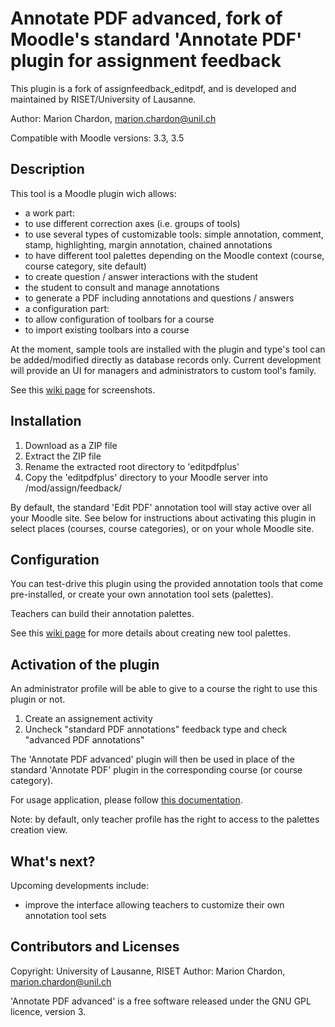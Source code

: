 # Annotate PDF advanced, fork of Moodle's standard 'Annotate PDF' plugin for assignment feedback

This plugin is a fork of assignfeedback_editpdf, and is developed and maintained by RISET/University of Lausanne.

Author: Marion Chardon, <marion.chardon@unil.ch>

Compatible with Moodle versions: 3.3, 3.5

## Description

This tool is a Moodle plugin wich allows:

 - a work part:
  - to use different correction axes (i.e. groups of tools)
  - to use several types of customizable tools: simple annotation, comment, stamp, highlighting, margin annotation, chained annotations
  - to have different tool palettes depending on the Moodle context (course, course category, site default)
  - to create question / answer interactions with the student
  - the student to consult and manage annotations
  - to generate a PDF including annotations and questions / answers
 - a configuration part:
  - to allow configuration of toolbars for a course
  - to import existing toolbars into a course

At the moment, sample tools are installed with the plugin and type's tool can be added/modified directly as database records only. Current development will provide an UI for managers and administrators to custom tool's family.

See this <a href="https://gitlabriset.unil.ch/Marion.Chardon/editpdfplus/wikis/home">wiki page</a> for screenshots.


## Installation

 1. Download as a ZIP file
 2. Extract the ZIP file
 3. Rename the extracted root directory to 'editpdfplus'
 4. Copy the 'editpdfplus' directory to your Moodle server into <your-moodle-root-directory>/mod/assign/feedback/

By default, the standard 'Edit PDF' annotation tool will stay active over all your Moodle site. See below for instructions about activating this plugin in select places (courses, course categories), or on your whole Moodle site.


## Configuration

You can test-drive this plugin using the provided annotation tools that come pre-installed, or create your own annotation tool sets (palettes).

Teachers can build their annotation palettes. 

See this <a href="https://gitlabriset.unil.ch/Marion.Chardon/editpdfplus/wikis/configuration">wiki page</a> for more details about creating new tool palettes.


## Activation of the plugin

An administrator profile will be able to give to a course the right to use this plugin or not.

 1. Create an assignement activity
 2. Uncheck "standard PDF annotations" feedback type and check "advanced PDF annotations"

The 'Annotate PDF advanced' plugin will then be used in place of the standard 'Annotate PDF' plugin in the corresponding course (or course category).

For usage application, please follow <a href="https://gitlabriset.unil.ch/Marion.Chardon/editpdfplus/wikis/user-guide">this documentation</a>.

Note: by default, only teacher profile has the right to access to the palettes creation view.


## What's next?

Upcoming developments include:
 - improve the interface allowing teachers to customize their own annotation tool sets


## Contributors and Licenses

Copyright: University of Lausanne, RISET
Author: Marion Chardon, <marion.chardon@unil.ch>

'Annotate PDF advanced' is a free software released under the GNU GPL licence, version 3.

